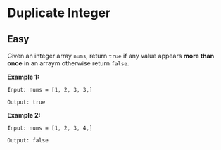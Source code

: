 # Duplicate Integer

## Easy

Given an integer array `nums`, return `true` if any value appears **more than once** in an arraym otherwise return `false`.

**Example 1:**

```
Input: nums = [1, 2, 3, 3,]

Output: true
```

**Example 2:**

```
Input: nums = [1, 2, 3, 4,]

Output: false
```
